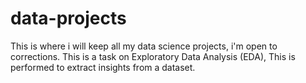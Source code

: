 # data-projects
This is where i will keep all my data science projects, i'm open to corrections.
This is a task on Exploratory Data Analysis (EDA), This is performed to extract insights from a
dataset. 
